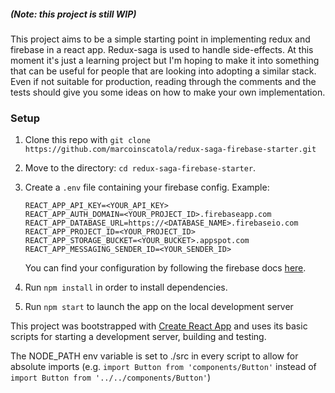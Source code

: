 ##### (Note: this project is still WIP)
This project aims to be a simple starting point in implementing redux and firebase in a react app. Redux-saga is used to handle side-effects.
At this moment it's just a learning project but I'm hoping to make it into something that can be useful for people that are looking into adopting a similar stack.
Even if not suitable for production, reading through the comments and the tests should give you some ideas on how to make your own implementation.

### Setup
1. Clone this repo with `git clone https://github.com/marcoinscatola/redux-saga-firebase-starter.git`
2. Move to the directory: `cd redux-saga-firebase-starter`.
3. Create a `.env` file containing your firebase config. Example:
    ```
    REACT_APP_API_KEY=<YOUR_API_KEY>
    REACT_APP_AUTH_DOMAIN=<YOUR_PROJECT_ID>.firebaseapp.com
    REACT_APP_DATABASE_URL=https://<DATABASE_NAME>.firebaseio.com
    REACT_APP_PROJECT_ID=<YOUR_PROJECT_ID>
    REACT_APP_STORAGE_BUCKET=<YOUR_BUCKET>.appspot.com
    REACT_APP_MESSAGING_SENDER_ID=<YOUR_SENDER_ID>
    ```
    You can find your configuration by following the firebase docs [here](https://firebase.google.com/docs/web/setup).
4. Run `npm install` in order to install dependencies.

5. Run `npm start` to launch the app on the local development server

This project was bootstrapped with [Create React App](https://github.com/facebookincubator/create-react-app) and uses its basic scripts for starting a development server, building and testing.

The NODE_PATH env variable is set to ./src in every script to allow for absolute imports (e.g. ```import Button from 'components/Button'``` instead of ```import Button from '../../components/Button'```)
